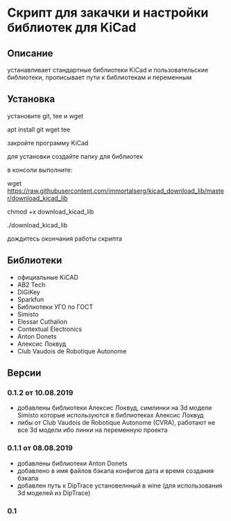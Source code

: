 # Скрипт для закачки и настройки библиотек для KiCad

## Описание

устанавливает стандартные библиотеки KiCad и пользовательские библиотеки, прописывает пути к библиотекам и переменным

## Установка
установите git, tee и wget

apt install git wget tee

закройте программу KiCad

для установки создайте папку для библиотек

в консоли выполните:

wget https://raw.githubusercontent.com/immortalserg/kicad_download_lib/master/download_kicad_lib

chmod +x download_kicad_lib

./download_kicad_lib

дождитесь окончания работы скрипта

## Библиотеки

- официальные KiCAD
- AB2 Tech
- DiGiKey
- Sparkfun
- Библиотеки УГО по ГОСТ
- Simisto 
- Elessar Cuthalion
- Contextual Electronics
- Anton Donets
- Алексис Локвуд
- Club Vaudois de Robotique Autonome

## Версии

### 0.1.2 от 10.08.2019

- добавлены библиотеки Алексис Локвуд, симлинки на 3d модели Simisto которые используются в библиотеках Алексис Локвуд
- либы от Club Vaudois de Robotique Autonome (CVRA), работают не все 3d модели ибо линки на переменную проекта

### 0.1.1 от 08.08.2019

- добавлены библиотеки Anton Donets 
- добавлено в имя файлов бэкапа конфигов дата и время создания бэкапа
- добавлен путь к DipTrace установелнный в wine (для использования 3d моделей из DipTrace)

### 0.1 
